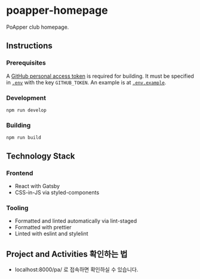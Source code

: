 # poapper-homepage

PoApper club homepage.

## Instructions

### Prerequisites

A [GitHub personal access token](https://docs.github.com/en/github/authenticating-to-github/creating-a-personal-access-token) is required for building.
It must be specified in [`.env`](https://www.npmjs.com/package/dotenv) with the key `GITHUB_TOKEN`.
An example is at [`.env.example`](.env.example).

### Development

```shell
npm run develop
```

### Building

```shell
npm run build
```

## Technology Stack

### Frontend

- React with Gatsby
- CSS-in-JS via styled-components

### Tooling

- Formatted and linted automatically via lint-staged
- Formatted with prettier
- Linted with eslint and stylelint

## Project and Activities 확인하는 법

- localhost:8000/pa/ 로 접속하면 확인하실 수 있습니다.
